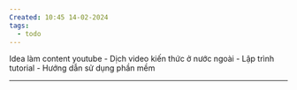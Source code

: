```yaml
---
Created: 10:45 14-02-2024
tags:
  - todo
---
```


Idea làm content youtube 
	- Dịch video kiến thức ở nước ngoài
	- Lập trình tutorial
	- Hướng dẫn sử dụng phần mềm


---

